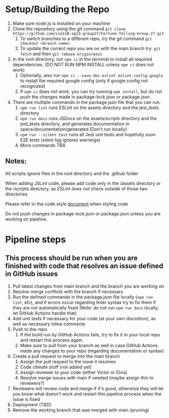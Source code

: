 # Setup/Building the Repo

1. Make sure node.js is installed on your machine
2. Clone the repository using the git command ```git clone https://github.com/cse110-sp23-group27/Fortune-Telling-Group-27.git```
   1. To switch branches to a different repo, try the git command ```git checkout <branch name>```
   2. To update the current repo you are on with the main branch try: ```git fetch``` and then ```git rebase origin/main```
3. In the root directory, run ```npm ci``` in the terminal to install all required dependencies. (DO NOT RUN NPM INSTALL unless `npm ci` does not work)
   1. Optionally, also run ```npm ci --save-dev eslint eslint-config-google``` to install the required google config (only if google config not recognized)
   2. If ```npm ci``` does not work, you can try running `npm install`, but do not push the changes made in package-lock.json or package.json
4. There are multiple commands in the package.json file that you can run.
   1. ```npm run lint``` runs ESLint on the assets directory and the jest_tests directory
   2. ```npm run docs``` runs JSDocs on the assets/scripts directory and the jest_tests directory, and generates documentation in specs/documentation/generated.(Don't run locally)
   3. ```npm run --silent test``` runs all Jest unit tests and hopefully soon E2E tests (silent tag ignores warnings)
   4. More commands TBA

## Notes:

All scripts ignore files in the root directory and the .github folder

When adding JSLint code, please add code only in the /assets directory or the /scripts directory, as ESLint does not check outside of those two directories

Please refer to the code style [document](/specs/documentation/codestyle.md) when styling code

Do not push changes in package-lock.json or package.json unless you are working on pipeline.

# Pipeline steps
## This process should be run when you are finished with code that resolves an issue defined in GitHub issues


1. Pull latest changes from main branch and the branch you are working on
2. Resolve merge conflicts with the branch if necessary
3. Run the defined commands in the package.json file locally (```npm run lint```, etc), and if errors occur regarding linter syntax try to fix them if they are not     automatically fixed (Note: do not run ```npm run docs``` locally, let GitHub Actions handle that)
4. Add unit tests if necessary for your code (at your own discretion), as well as necessary inline comments
5. Push to the repo
   1. If the build run by GitHub Actions fails, try to fix it in your local repo and restart this process again.
   2. Make sure to pull from your branch as well in case GitHub Actions made any changes to your repo (regarding documentation or syntax)
6. Create a pull request to merge into the main branch 
   1. Assign the pull request to the issue it resolves
   2. Code climate stuff (not added yet)
   3. Assign reviewer to your code (either Victor or Elvis)
   4. Resolve merge issues with main if needed (maybe assign this to reviewers?)
7. Reviewers will review code and merge if it's good, otherwise they will let you know what doesn't work and restart this pipeline process when the issue is fixed
8. Deployment (TBD)
9.  Remove the working branch that was merged with main (pruning)
